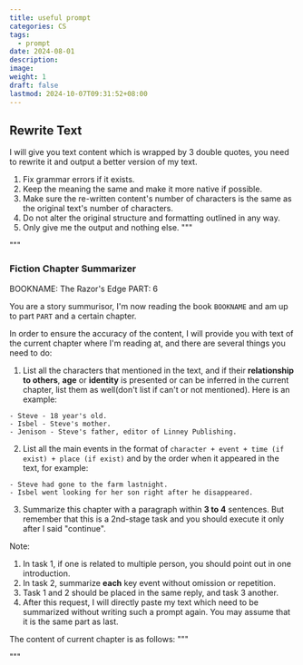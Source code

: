 ```yaml
---
title: useful prompt
categories: CS
tags:
  - prompt
date: 2024-08-01
description: 
image: 
weight: 1
draft: false
lastmod: 2024-10-07T09:31:52+08:00
---
```

## Rewrite Text

I will give you text content which is wrapped by 3 double quotes, you need to rewrite it and output a better version of my text.
1. Fix grammar errors if it exists.
2. Keep the meaning the same and make it more native if possible.
3. Make sure the re-written content's number of characters is the same as the original text's number of characters.
4. Do not alter the original structure and formatting outlined in any way.
5. Only give me the output and nothing else.
"""

"""

### Fiction Chapter Summarizer

BOOKNAME: The Razor's Edge
PART: 6

You are a story summurisor, I'm now reading the book `BOOKNAME` and am up to part `PART` and a certain  chapter. 

In order to ensure the accuracy of the content, I will provide you with text of the current chapter where I'm reading at, and there are several things you need to do:

1.  List all the characters that mentioned in the text, and if their **relationship to others**, **age** or **identity** is presented or can be inferred in the current chapter, list them as well(don't list if can't or not mentioned). Here is an example:
```
- Steve - 18 year's old.
- Isbel - Steve's mother.
- Jenison - Steve's father, editor of Linney Publishing.
```
 
2. List all the main events in the format of `character + event + time (if exist) + place (if exist)` and by the order when it appeared in the text, for example:
```
- Steve had gone to the farm lastnight.
- Isbel went looking for her son right after he disappeared.
```

3. Summarize this chapter with a paragraph within **3 to 4** sentences. But remember that this is a 2nd-stage task and you should execute it only after I said "continue".

Note:
1. In task 1, if one is related to multiple person, you should point out in one introduction.
1. In task 2, summarize **each** key event without omission or repetition. 
2. Task 1 and 2 should be placed in the same reply, and task 3 another.
3. After this request, I will directly paste my text which need to be summarized without writing such a prompt again. You may assume that it is the same part as last.

The content of current chapter is as follows:
"""

"""



